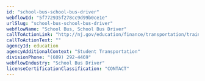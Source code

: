 ```yaml
---
id: "school-bus-school-bus-driver"
webflowId: "5f772935f278cc9d99b0ce1e"
urlSlug: "school-bus-school-bus-driver"
webflowName: "School Bus, School Bus Driver"
callToActionLink: "http://nj.gov/education/finance/transportation/training/dis/"
callToActionText: ""
agencyId: education
agencyAdditionalContext: "Student Transportation"
divisionPhone: "(609) 292-4469"
webflowIndustry: "School Bus Driver"
licenseCertificationClassification: "CONTACT"
---
```

